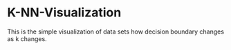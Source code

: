 # K-NN-Visualization
This is the simple visualization of data sets how decision boundary changes as k changes.
